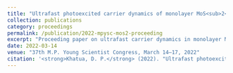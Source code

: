 ```yaml
---
title: "Ultrafast photoexcited carrier dynamics of monolayer MoS<sub>2</sub> near the band edge above Mott density"
collection: publications
category: proceedings
permalink: /publication/2022-mpysc-mos2-proceeding
excerpt: "Proceeding paper on ultrafast carrier dynamics in monolayer MoS<sub>2</sub> near the band edge under excitation densities above the Mott threshold, presented at the 37th M.P. Young Scientist Congress."
date: 2022-03-14
venue: "37th M.P. Young Scientist Congress, March 14–17, 2022"
citation: '<strong>Khatua, D. P.</strong> (2022). "Ultrafast photoexcited carrier dynamics of monolayer MoS<sub>2</sub> near the band edge above Mott density." <i>37th M.P. Young Scientist Congress</i>, March 14–17, 2022.'
---
```

